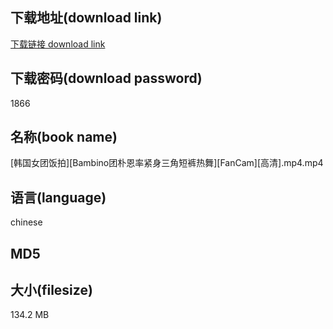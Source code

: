 ## 下载地址(download link)
[下载链接 download link](https://voluble-croquembouche-d321dc.netlify.app/?s=%5B%E9%9F%A9%E5%9B%BD%E5%A5%B3%E5%9B%A2%E9%A5%AD%E6%8B%8D%5D%5BBambino%E5%9B%A2%E6%9C%B4%E6%81%A9%E7%8E%87%E7%B4%A7%E8%BA%AB%E4%B8%89%E8%A7%92%E7%9F%AD%E8%A3%A4%E7%83%AD%E8%88%9E%5D%5BFanCam%5D%5B%E9%AB%98%E6%B8%85%5D.mp4)

## 下载密码(download password)
1866

## 名称(book name)
[韩国女团饭拍][Bambino团朴恩率紧身三角短裤热舞][FanCam][高清].mp4.mp4

## 语言(language)
chinese

## MD5


## 大小(filesize)
134.2 MB
